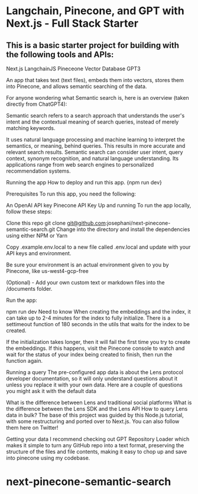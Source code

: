 # Langchain, Pinecone, and GPT with Next.js - Full Stack Starter

## This is a basic starter project for building with the following tools and APIs:

Next.js
LangchainJS
Pineceone Vector Database
GPT3

An app that takes text (text files), embeds them into vectors, stores them into Pinecone, and allows semantic searching of the data.

For anyone wondering what Semantic search is, here is an overview (taken directly from ChatGPT4):

Semantic search refers to a search approach that understands the user's intent and the contextual meaning of search queries, instead of merely matching keywords.

It uses natural language processing and machine learning to interpret the semantics, or meaning, behind queries. This results in more accurate and relevant search results. Semantic search can consider user intent, query context, synonym recognition, and natural language understanding. Its applications range from web search engines to personalized recommendation systems.

Running the app
How to deploy and run this app.
{npm run dev}

Prerequisites
To run this app, you need the following:

An OpenAI API key
Pinecone API Key
Up and running
To run the app locally, follow these steps:

Clone this repo
git clone git@github.com:josephani/next-pinecone-semantic-search.git
Change into the directory and install the dependencies using either NPM or Yarn

Copy .example.env.local to a new file called .env.local and update with your API keys and environment.

Be sure your environment is an actual environment given to you by Pinecone, like us-west4-gcp-free

(Optional) - Add your own custom text or markdown files into the /documents folder.

Run the app:

npm run dev
Need to know
When creating the embeddings and the index, it can take up to 2-4 minutes for the index to fully initialize. There is a settimeout function of 180 seconds in the utils that waits for the index to be created.

If the initialization takes longer, then it will fail the first time you try to create the embeddings. If this happens, visit the Pinecone console to watch and wait for the status of your index being created to finish, then run the function again.

Running a query
The pre-configured app data is about the Lens protocol developer documentation, so it will only understand questions about it unless you replace it with your own data. Here are a couple of questions you might ask it with the default data

What is the difference between Lens and traditional social platforms
What is the difference between the Lens SDK and the Lens API
How to query Lens data in bulk?
The base of this project was guided by this Node.js tutorial, with some restructuring and ported over to Next.js. You can also follow them here on Twitter!

Getting your data
I recommend checking out GPT Repository Loader which makes it simple to turn any GitHub repo into a text format, preserving the structure of the files and file contents, making it easy to chop up and save into pinecone using my codebase.

# next-pinecone-semantic-search
